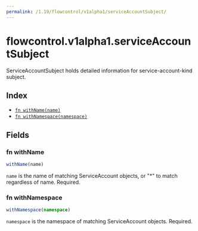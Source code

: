 ```yaml
---
permalink: /1.19/flowcontrol/v1alpha1/serviceAccountSubject/
---
```


# flowcontrol.v1alpha1.serviceAccountSubject

ServiceAccountSubject holds detailed information for service-account-kind subject.

## Index

* [`fn withName(name)`](#fn-withname)
* [`fn withNamespace(namespace)`](#fn-withnamespace)

## Fields

### fn withName

```ts
withName(name)
```

`name` is the name of matching ServiceAccount objects, or "*" to match regardless of name. Required.

### fn withNamespace

```ts
withNamespace(namespace)
```

`namespace` is the namespace of matching ServiceAccount objects. Required.